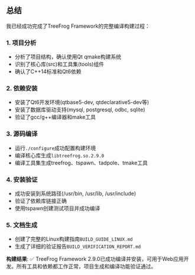 ## 总结

我已经成功完成了TreeFrog Framework的完整编译构建过程：

### 1. **项目分析**
- 分析了项目结构，确认使用Qt qmake构建系统
- 识别了核心库(src)和工具集(tools)组件
- 确认了C++14标准和Qt6依赖

### 2. **依赖安装**
- 安装了Qt6开发环境(qtbase5-dev, qtdeclarative5-dev等)
- 安装了数据库驱动支持(mysql, postgresql, odbc, sqlite)
- 验证了gcc/g++编译器和make工具

### 3. **源码编译**
- 运行`./configure`成功配置构建环境
- 编译核心库生成`libtreefrog.so.2.9.0`
- 编译工具集生成treefrog、tspawn、tadpole、tmake工具

### 4. **安装验证**
- 成功安装到系统路径(/usr/bin, /usr/lib, /usr/include)
- 验证了依赖库链接正确
- 使用tspawn创建测试项目并成功编译

### 5. **文档生成**
- 创建了完整的Linux构建指南`BUILD_GUIDE_LINUX.md`
- 生成了详细的验证报告`BUILD_VERIFICATION_REPORT.md`

**构建结果**: ✅ TreeFrog Framework 2.9.0已成功编译并安装，可用于Web应用开发。所有工具和依赖都工作正常，项目生成和编译功能验证通过。

